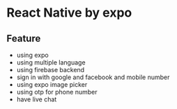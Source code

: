 # React Native by expo

## Feature

- using expo 
- using multiple language
- using firebase backend
- sign in with google and facebook and mobile number
- using expo image picker
- using otp for phone number
- have live chat
  
